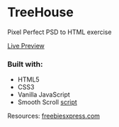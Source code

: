 # TreeHouse 
Pixel Perfect PSD to HTML exercise

[Live Preview](https://mariusjagminas.github.io/TreeHouse/)

### Built with:
* HTML5
* CSS3
* Vanilla JavaScript
* Smooth Scroll [script](https://github.com/cferdinandi/smooth-scroll)


Resources: [freebiesxpress.com](http://freebiesxpress.com/gallery/treehouse-free-psd-web-template/)
